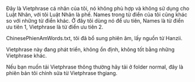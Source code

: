 Đây là Vietphrase cá nhân của tôi, nó không phù hợp và không sử dụng cho Luật Nhân, với tôi Luật Nhân là phế. Names trong từ điển của tôi cũng khác so với những từ điển khác. Ở đây tôi dùng nó để ưu tiên, Names là từ điển ưu tiên 1, Vietphrase là từ điển ưu tiên 2.

ChinesePhienAmWords.txt, tôi đã bổ sung phiên âm, lấy nguồn từ Hanzii.

Vietphrase này đang phát triển, không ổn định, không tốt bằng những Vietphrase khác.

Nếu bạn muốn tải Vietphrase thông thường hãy tải ở folder normal, đây là phiên bản tôi chỉnh sửa từ Vietphrase thgiang.